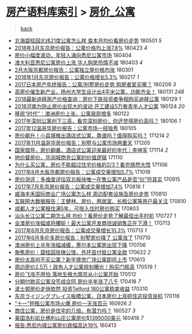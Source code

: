 [房产语料库索引](../../README.md)  > [房价_公寓](房价_公寓.md)
====
> [back](../README.md)

- [北海碧桂园北纬21度公寓怎么样 查本月均价看房价走势](http://jkwz.applinzi.com/ittc/7098063099691271178.html#%E5%8C%97%E6%B5%B7%E7%A2%A7%E6%A1%82%E5%9B%AD%E5%8C%97%E7%BA%AC21%E5%BA%A6%E5%85%AC%E5%AF%93%E6%80%8E%E4%B9%88%E6%A0%B7+%E6%9F%A5%E6%9C%AC%E6%9C%88%E5%9D%87%E4%BB%B7%E7%9C%8B%E6%88%BF%E4%BB%B7%E8%B5%B0%E5%8A%BF) 180501 *5* 
- [2018年3月东京房价报告：公寓价格均上涨7.8%](http://jkwz.applinzi.com/ittc/7094829599966102544.html#2018%E5%B9%B43%E6%9C%88%E4%B8%9C%E4%BA%AC%E6%88%BF%E4%BB%B7%E6%8A%A5%E5%91%8A%EF%BC%9A%E5%85%AC%E5%AF%93%E4%BB%B7%E6%A0%BC%E5%9D%87%E4%B8%8A%E6%B6%A87.8%25) 180423 *4* 
- [房价小幅度波动，年轻人涌向悉尼公寓市场](http://jkwz.applinzi.com/ittc/7088138433849721862.html#%E6%88%BF%E4%BB%B7%E5%B0%8F%E5%B9%85%E5%BA%A6%E6%B3%A2%E5%8A%A8%EF%BC%8C%E5%B9%B4%E8%BD%BB%E4%BA%BA%E6%B6%8C%E5%90%91%E6%82%89%E5%B0%BC%E5%85%AC%E5%AF%93%E5%B8%82%E5%9C%BA) 180404  
- [澳大利亚悉尼公寓房价上涨 华人购房热情不减](http://jkwz.applinzi.com/ittc/7087699375340127248.html#%E6%BE%B3%E5%A4%A7%E5%88%A9%E4%BA%9A%E6%82%89%E5%B0%BC%E5%85%AC%E5%AF%93%E6%88%BF%E4%BB%B7%E4%B8%8A%E6%B6%A8+%E5%8D%8E%E4%BA%BA%E8%B4%AD%E6%88%BF%E7%83%AD%E6%83%85%E4%B8%8D%E5%87%8F) 180403 *4* 
- [2月大阪京都房价报告：公寓独立屋价格均涨](http://jkwz.applinzi.com/ittc/7075456505732400139.html#2%E6%9C%88%E5%A4%A7%E9%98%AA%E4%BA%AC%E9%83%BD%E6%88%BF%E4%BB%B7%E6%8A%A5%E5%91%8A%EF%BC%9A%E5%85%AC%E5%AF%93%E7%8B%AC%E7%AB%8B%E5%B1%8B%E4%BB%B7%E6%A0%BC%E5%9D%87%E6%B6%A8) 180301  
- [2018年1月东京房价报告：公寓价格增长5.3%](http://jkwz.applinzi.com/ittc/7070799133898441738.html#2018%E5%B9%B41%E6%9C%88%E4%B8%9C%E4%BA%AC%E6%88%BF%E4%BB%B7%E6%8A%A5%E5%91%8A%EF%BC%9A%E5%85%AC%E5%AF%93%E4%BB%B7%E6%A0%BC%E5%A2%9E%E9%95%BF5.3%25) 180217 *1* 
- [2017日本房产年终报告：公寓/别墅房价走势 购房者爱买哪？](http://jkwz.applinzi.com/ittc/7068139133795304465.html#2017%E6%97%A5%E6%9C%AC%E6%88%BF%E4%BA%A7%E5%B9%B4%E7%BB%88%E6%8A%A5%E5%91%8A%EF%BC%9A%E5%85%AC%E5%AF%93%2F%E5%88%AB%E5%A2%85%E6%88%BF%E4%BB%B7%E8%B5%B0%E5%8A%BF+%E8%B4%AD%E6%88%BF%E8%80%85%E7%88%B1%E4%B9%B0%E5%93%AA%EF%BC%9F) 180209 *3* 
- [高房价催生新产业，扬州大学生设计出4平米公寓，功能齐全！](http://jkwz.applinzi.com/ittc/7064680417116816400.html#%E9%AB%98%E6%88%BF%E4%BB%B7%E5%82%AC%E7%94%9F%E6%96%B0%E4%BA%A7%E4%B8%9A%EF%BC%8C%E6%89%AC%E5%B7%9E%E5%A4%A7%E5%AD%A6%E7%94%9F%E8%AE%BE%E8%AE%A1%E5%87%BA4%E5%B9%B3%E7%B1%B3%E5%85%AC%E5%AF%93%EF%BC%8C%E5%8A%9F%E8%83%BD%E9%BD%90%E5%85%A8%EF%BC%81) 180131 *248* 
- [2018最新迪拜房产价格查询：房价下跌投资者争相购买迪拜公寓](http://jkwz.applinzi.com/ittc/7063974784793052176.html#2018%E6%9C%80%E6%96%B0%E8%BF%AA%E6%8B%9C%E6%88%BF%E4%BA%A7%E4%BB%B7%E6%A0%BC%E6%9F%A5%E8%AF%A2%EF%BC%9A%E6%88%BF%E4%BB%B7%E4%B8%8B%E8%B7%8C%E6%8A%95%E8%B5%84%E8%80%85%E4%BA%89%E7%9B%B8%E8%B4%AD%E4%B9%B0%E8%BF%AA%E6%8B%9C%E5%85%AC%E5%AF%93) 180129 *1* 
- [2018河南为防止房价出现大的波动 开工建设5万套青年人才公寓](http://jkwz.applinzi.com/ittc/7062106603820418059.html#2018%E6%B2%B3%E5%8D%97%E4%B8%BA%E9%98%B2%E6%AD%A2%E6%88%BF%E4%BB%B7%E5%87%BA%E7%8E%B0%E5%A4%A7%E7%9A%84%E6%B3%A2%E5%8A%A8+%E5%BC%80%E5%B7%A5%E5%BB%BA%E8%AE%BE5%E4%B8%87%E5%A5%97%E9%9D%92%E5%B9%B4%E4%BA%BA%E6%89%8D%E5%85%AC%E5%AF%93) 180124 *20* 
- [移民“时代”：澳洲房价上涨，公寓居民增多](http://jkwz.applinzi.com/ittc/7061407466607084560.html#%E7%A7%BB%E6%B0%91%E2%80%9C%E6%97%B6%E4%BB%A3%E2%80%9D%EF%BC%9A%E6%BE%B3%E6%B4%B2%E6%88%BF%E4%BB%B7%E4%B8%8A%E6%B6%A8%EF%BC%8C%E5%85%AC%E5%AF%93%E5%B1%85%E6%B0%91%E5%A2%9E%E5%A4%9A) 180122  
- [2017年深圳公寓创下三高，看完深圳房价，你还觉得房价高吗？](http://jkwz.applinzi.com/ittc/7055481170488198160.html#2017%E5%B9%B4%E6%B7%B1%E5%9C%B3%E5%85%AC%E5%AF%93%E5%88%9B%E4%B8%8B%E4%B8%89%E9%AB%98%EF%BC%8C%E7%9C%8B%E5%AE%8C%E6%B7%B1%E5%9C%B3%E6%88%BF%E4%BB%B7%EF%BC%8C%E4%BD%A0%E8%BF%98%E8%A7%89%E5%BE%97%E6%88%BF%E4%BB%B7%E9%AB%98%E5%90%97%EF%BC%9F) 180106 *1* 
- [2017年12温哥华房价报告：公寓市场一枝独秀](http://jkwz.applinzi.com/ittc/7055105293782877201.html#2017%E5%B9%B412%E6%B8%A9%E5%93%A5%E5%8D%8E%E6%88%BF%E4%BB%B7%E6%8A%A5%E5%91%8A%EF%BC%9A%E5%85%AC%E5%AF%93%E5%B8%82%E5%9C%BA%E4%B8%80%E6%9E%9D%E7%8B%AC%E7%A7%80) 180105  
- [房价飙升！小县城推出酒店式公寓，靠谱吗？值得购买吗？](http://jkwz.applinzi.com/ittc/7046903903457641488.html#%E6%88%BF%E4%BB%B7%E9%A3%99%E5%8D%87%EF%BC%81%E5%B0%8F%E5%8E%BF%E5%9F%8E%E6%8E%A8%E5%87%BA%E9%85%92%E5%BA%97%E5%BC%8F%E5%85%AC%E5%AF%93%EF%BC%8C%E9%9D%A0%E8%B0%B1%E5%90%97%EF%BC%9F%E5%80%BC%E5%BE%97%E8%B4%AD%E4%B9%B0%E5%90%97%EF%BC%9F) 171214 *2* 
- [2017年11月温哥华房价报告：别墅与公寓市场两重天](http://jkwz.applinzi.com/ittc/7043727830586754065.html#2017%E5%B9%B411%E6%9C%88%E6%B8%A9%E5%93%A5%E5%8D%8E%E6%88%BF%E4%BB%B7%E6%8A%A5%E5%91%8A%EF%BC%9A%E5%88%AB%E5%A2%85%E4%B8%8E%E5%85%AC%E5%AF%93%E5%B8%82%E5%9C%BA%E4%B8%A4%E9%87%8D%E5%A4%A9) 171205  
- [国家倡导，房价翻番，酒店式公寓迎来最好的年代｜李坤军](http://jkwz.applinzi.com/ittc/7035837304067851281.html#%E5%9B%BD%E5%AE%B6%E5%80%A1%E5%AF%BC%EF%BC%8C%E6%88%BF%E4%BB%B7%E7%BF%BB%E7%95%AA%EF%BC%8C%E9%85%92%E5%BA%97%E5%BC%8F%E5%85%AC%E5%AF%93%E8%BF%8E%E6%9D%A5%E6%9C%80%E5%A5%BD%E7%9A%84%E5%B9%B4%E4%BB%A3%EF%BD%9C%E6%9D%8E%E5%9D%A4%E5%86%9B) 171114 *2* 
- [地价替房价，华润城商务公寓的价值逻辑](http://jkwz.applinzi.com/ittc/7034267481026331665.html#%E5%9C%B0%E4%BB%B7%E6%9B%BF%E6%88%BF%E4%BB%B7%EF%BC%8C%E5%8D%8E%E6%B6%A6%E5%9F%8E%E5%95%86%E5%8A%A1%E5%85%AC%E5%AF%93%E7%9A%84%E4%BB%B7%E5%80%BC%E9%80%BB%E8%BE%91) 171110  
- [为什么买公寓，房价不能超过住宅价格的2/3？看完焕然大悟](http://jkwz.applinzi.com/ittc/7032880997383799824.html#%E4%B8%BA%E4%BB%80%E4%B9%88%E4%B9%B0%E5%85%AC%E5%AF%93%EF%BC%8C%E6%88%BF%E4%BB%B7%E4%B8%8D%E8%83%BD%E8%B6%85%E8%BF%87%E4%BD%8F%E5%AE%85%E4%BB%B7%E6%A0%BC%E7%9A%842%2F3%EF%BC%9F%E7%9C%8B%E5%AE%8C%E7%84%95%E7%84%B6%E5%A4%A7%E6%82%9F) 171106  
- [2017年8月大阪京都房价报告：公寓成交量增加5.7%](http://jkwz.applinzi.com/ittc/7026154026129949712.html#2017%E5%B9%B48%E6%9C%88%E5%A4%A7%E9%98%AA%E4%BA%AC%E9%83%BD%E6%88%BF%E4%BB%B7%E6%8A%A5%E5%91%8A%EF%BC%9A%E5%85%AC%E5%AF%93%E6%88%90%E4%BA%A4%E9%87%8F%E5%A2%9E%E5%8A%A05.7%25) 171019  
- [房价测评：多维度评估双北板块唯一在售公寓产品是否“价”符其实](http://jkwz.applinzi.com/ittc/7013458360920441872.html#%E6%88%BF%E4%BB%B7%E6%B5%8B%E8%AF%84%EF%BC%9A%E5%A4%9A%E7%BB%B4%E5%BA%A6%E8%AF%84%E4%BC%B0%E5%8F%8C%E5%8C%97%E6%9D%BF%E5%9D%97%E5%94%AF%E4%B8%80%E5%9C%A8%E5%94%AE%E5%85%AC%E5%AF%93%E4%BA%A7%E5%93%81%E6%98%AF%E5%90%A6%E2%80%9C%E4%BB%B7%E2%80%9D%E7%AC%A6%E5%85%B6%E5%AE%9E) 170915  
- [2017年7月东京房价报告：公寓成交量增加7.4%](http://jkwz.applinzi.com/ittc/7002417335586259985.html#2017%E5%B9%B47%E6%9C%88%E4%B8%9C%E4%BA%AC%E6%88%BF%E4%BB%B7%E6%8A%A5%E5%91%8A%EF%BC%9A%E5%85%AC%E5%AF%93%E6%88%90%E4%BA%A4%E9%87%8F%E5%A2%9E%E5%8A%A07.4%25) 170816 *1* 
- [威海丰禾国际商业广场公寓怎么样 周边配套设施及房价走势](http://jkwz.applinzi.com/ittc/7000104795745289233.html#%E5%A8%81%E6%B5%B7%E4%B8%B0%E7%A6%BE%E5%9B%BD%E9%99%85%E5%95%86%E4%B8%9A%E5%B9%BF%E5%9C%BA%E5%85%AC%E5%AF%93%E6%80%8E%E4%B9%88%E6%A0%B7+%E5%91%A8%E8%BE%B9%E9%85%8D%E5%A5%97%E8%AE%BE%E6%96%BD%E5%8F%8A%E6%88%BF%E4%BB%B7%E8%B5%B0%E5%8A%BF) 170810  
- [互联网大数据报告：王健林、房价、两居室、长租公寓等用户最关注](http://jkwz.applinzi.com/ittc/7000094153583887376.html#%E4%BA%92%E8%81%94%E7%BD%91%E5%A4%A7%E6%95%B0%E6%8D%AE%E6%8A%A5%E5%91%8A%EF%BC%9A%E7%8E%8B%E5%81%A5%E6%9E%97%E3%80%81%E6%88%BF%E4%BB%B7%E3%80%81%E4%B8%A4%E5%B1%85%E5%AE%A4%E3%80%81%E9%95%BF%E7%A7%9F%E5%85%AC%E5%AF%93%E7%AD%89%E7%94%A8%E6%88%B7%E6%9C%80%E5%85%B3%E6%B3%A8) 170810  
- [成都人才公寓租住满5年，可按入住时房价购买](http://jkwz.applinzi.com/ittc/6997687627615306768.html#%E6%88%90%E9%83%BD%E4%BA%BA%E6%89%8D%E5%85%AC%E5%AF%93%E7%A7%9F%E4%BD%8F%E6%BB%A15%E5%B9%B4%EF%BC%8C%E5%8F%AF%E6%8C%89%E5%85%A5%E4%BD%8F%E6%97%B6%E6%88%BF%E4%BB%B7%E8%B4%AD%E4%B9%B0) 170803  
- [汕头长江公寓二期怎么样 均价？看房价走势了解最佳出手时机](http://jkwz.applinzi.com/ittc/6994973176155866129.html#%E6%B1%95%E5%A4%B4%E9%95%BF%E6%B1%9F%E5%85%AC%E5%AF%93%E4%BA%8C%E6%9C%9F%E6%80%8E%E4%B9%88%E6%A0%B7+%E5%9D%87%E4%BB%B7%EF%BC%9F%E7%9C%8B%E6%88%BF%E4%BB%B7%E8%B5%B0%E5%8A%BF%E4%BA%86%E8%A7%A3%E6%9C%80%E4%BD%B3%E5%87%BA%E6%89%8B%E6%97%B6%E6%9C%BA) 170727 *1* 
- [全澳房价涨幅或将腰斩！最大公寓开发商坦诚销售正在下滑！](http://jkwz.applinzi.com/ittc/6989879376303621137.html#%E5%85%A8%E6%BE%B3%E6%88%BF%E4%BB%B7%E6%B6%A8%E5%B9%85%E6%88%96%E5%B0%86%E8%85%B0%E6%96%A9%EF%BC%81%E6%9C%80%E5%A4%A7%E5%85%AC%E5%AF%93%E5%BC%80%E5%8F%91%E5%95%86%E5%9D%A6%E8%AF%9A%E9%94%80%E5%94%AE%E6%AD%A3%E5%9C%A8%E4%B8%8B%E6%BB%91%EF%BC%81) 170713  
- [2017年6月东京房价报告：公寓成交量增长10.3%](http://jkwz.applinzi.com/ittc/6989733437295297553.html#2017%E5%B9%B46%E6%9C%88%E4%B8%9C%E4%BA%AC%E6%88%BF%E4%BB%B7%E6%8A%A5%E5%91%8A%EF%BC%9A%E5%85%AC%E5%AF%93%E6%88%90%E4%BA%A4%E9%87%8F%E5%A2%9E%E9%95%BF10.3%25) 170713 *1* 
- [2017年6月多伦多房价报告：别墅房价降了 公寓涨了](http://jkwz.applinzi.com/ittc/6988629630402429957.html#2017%E5%B9%B46%E6%9C%88%E5%A4%9A%E4%BC%A6%E5%A4%9A%E6%88%BF%E4%BB%B7%E6%8A%A5%E5%91%8A%EF%BC%9A%E5%88%AB%E5%A2%85%E6%88%BF%E4%BB%B7%E9%99%8D%E4%BA%86+%E5%85%AC%E5%AF%93%E6%B6%A8%E4%BA%86) 170710  
- [澳洲房价上半年涨幅减缓，墨尔本公寓房出现下降](http://jkwz.applinzi.com/ittc/6987201759607784452.html#%E6%BE%B3%E6%B4%B2%E6%88%BF%E4%BB%B7%E4%B8%8A%E5%8D%8A%E5%B9%B4%E6%B6%A8%E5%B9%85%E5%87%8F%E7%BC%93%EF%BC%8C%E5%A2%A8%E5%B0%94%E6%9C%AC%E5%85%AC%E5%AF%93%E6%88%BF%E5%87%BA%E7%8E%B0%E4%B8%8B%E9%99%8D) 170706  
- [聚焦房价｜碧桂园玫瑰公馆，外环首付抵公寓全款](http://jkwz.applinzi.com/ittc/6982079770224231428.html#%E8%81%9A%E7%84%A6%E6%88%BF%E4%BB%B7%EF%BD%9C%E7%A2%A7%E6%A1%82%E5%9B%AD%E7%8E%AB%E7%91%B0%E5%85%AC%E9%A6%86%EF%BC%8C%E5%A4%96%E7%8E%AF%E9%A6%96%E4%BB%98%E6%8A%B5%E5%85%AC%E5%AF%93%E5%85%A8%E6%AC%BE) 170622 *2* 
- [房价太高何不买公寓？新宇盛世广场公寓即将上市](http://jkwz.applinzi.com/ittc/6978659667105285124.html#%E6%88%BF%E4%BB%B7%E5%A4%AA%E9%AB%98%E4%BD%95%E4%B8%8D%E4%B9%B0%E5%85%AC%E5%AF%93%EF%BC%9F%E6%96%B0%E5%AE%87%E7%9B%9B%E4%B8%96%E5%B9%BF%E5%9C%BA%E5%85%AC%E5%AF%93%E5%8D%B3%E5%B0%86%E4%B8%8A%E5%B8%82) 170613  
- [周边房价2.5万！政务人才公寓规划曝光！购买门槛高](http://jkwz.applinzi.com/ittc/6969444984129324036.html#%E5%91%A8%E8%BE%B9%E6%88%BF%E4%BB%B72.5%E4%B8%87%EF%BC%81%E6%94%BF%E5%8A%A1%E4%BA%BA%E6%89%8D%E5%85%AC%E5%AF%93%E8%A7%84%E5%88%92%E6%9B%9D%E5%85%89%EF%BC%81%E8%B4%AD%E4%B9%B0%E9%97%A8%E6%A7%9B%E9%AB%98) 170519 *1* 
- [房价飞涨不用怕 落地生根大南京从小公寓开始](http://jkwz.applinzi.com/ittc/6966702824447542277.html#%E6%88%BF%E4%BB%B7%E9%A3%9E%E6%B6%A8%E4%B8%8D%E7%94%A8%E6%80%95+%E8%90%BD%E5%9C%B0%E7%94%9F%E6%A0%B9%E5%A4%A7%E5%8D%97%E4%BA%AC%E4%BB%8E%E5%B0%8F%E5%85%AC%E5%AF%93%E5%BC%80%E5%A7%8B) 170512  
- [分期付款买公寓没签成合同 房价半年涨了八千](http://jkwz.applinzi.com/ittc/6957809899688952837.html#%E5%88%86%E6%9C%9F%E4%BB%98%E6%AC%BE%E4%B9%B0%E5%85%AC%E5%AF%93%E6%B2%A1%E7%AD%BE%E6%88%90%E5%90%88%E5%90%8C+%E6%88%BF%E4%BB%B7%E5%8D%8A%E5%B9%B4%E6%B6%A8%E4%BA%86%E5%85%AB%E5%8D%83) 170418 *7* 
- [波士顿房价走俏依然 投资Telford 180公寓稳拿收益](http://jkwz.applinzi.com/ittc/6943471550899684356.html#%E6%B3%A2%E5%A3%AB%E9%A1%BF%E6%88%BF%E4%BB%B7%E8%B5%B0%E4%BF%8F%E4%BE%9D%E7%84%B6+%E6%8A%95%E8%B5%84Telford+180%E5%85%AC%E5%AF%93%E7%A8%B3%E6%8B%BF%E6%94%B6%E7%9B%8A) 170310  
- [东京ライジングプレイス板橋公寓，日本房价上涨抓住这投资良机](http://jkwz.applinzi.com/ittc/6923784774325109764.html#%E4%B8%9C%E4%BA%AC%E3%83%A9%E3%82%A4%E3%82%B8%E3%83%B3%E3%82%B0%E3%83%97%E3%83%AC%E3%82%A4%E3%82%B9%E6%9D%BF%E6%A9%8B%E5%85%AC%E5%AF%93%EF%BC%8C%E6%97%A5%E6%9C%AC%E6%88%BF%E4%BB%B7%E4%B8%8A%E6%B6%A8%E6%8A%93%E4%BD%8F%E8%BF%99%E6%8A%95%E8%B5%84%E8%89%AF%E6%9C%BA) 170116  
- [“十一”短租公寓市场火爆 房价一天涨百元](http://jkwz.applinzi.com/ittc/6882034176903087109.html#%E2%80%9C%E5%8D%81%E4%B8%80%E2%80%9D%E7%9F%AD%E7%A7%9F%E5%85%AC%E5%AF%93%E5%B8%82%E5%9C%BA%E7%81%AB%E7%88%86+%E6%88%BF%E4%BB%B7%E4%B8%80%E5%A4%A9%E6%B6%A8%E7%99%BE%E5%85%83) 160926 *2* 
- [商住公寓，房价是住宅的几倍，有潜力吗？](http://jkwz.applinzi.com/ittc/6837014951058998277.html#%E5%95%86%E4%BD%8F%E5%85%AC%E5%AF%93%EF%BC%8C%E6%88%BF%E4%BB%B7%E6%98%AF%E4%BD%8F%E5%AE%85%E7%9A%84%E5%87%A0%E5%80%8D%EF%BC%8C%E6%9C%89%E6%BD%9C%E5%8A%9B%E5%90%97%EF%BC%9F) 160527 *3* 
- [美国洛杉矶比佛利山庄公寓房价$1395000美元](http://jkwz.applinzi.com/ittc/6822484330026632196.html#%E7%BE%8E%E5%9B%BD%E6%B4%9B%E6%9D%89%E7%9F%B6%E6%AF%94%E4%BD%9B%E5%88%A9%E5%B1%B1%E5%BA%84%E5%85%AC%E5%AF%93%E6%88%BF%E4%BB%B7%241395000%E7%BE%8E%E5%85%83) 160418 *7* 
- [报告:悉尼内城公寓房价跌幅高达19%](http://jkwz.applinzi.com/ittc/6820606421276034052.html#%E6%8A%A5%E5%91%8A%3A%E6%82%89%E5%B0%BC%E5%86%85%E5%9F%8E%E5%85%AC%E5%AF%93%E6%88%BF%E4%BB%B7%E8%B7%8C%E5%B9%85%E9%AB%98%E8%BE%BE19%25) 160413  

